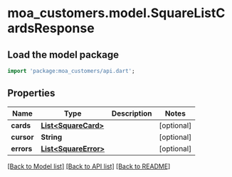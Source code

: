 # moa_customers.model.SquareListCardsResponse

## Load the model package
```dart
import 'package:moa_customers/api.dart';
```

## Properties
Name | Type | Description | Notes
------------ | ------------- | ------------- | -------------
**cards** | [**List&lt;SquareCard&gt;**](SquareCard.md) |  | [optional] 
**cursor** | **String** |  | [optional] 
**errors** | [**List&lt;SquareError&gt;**](SquareError.md) |  | [optional] 

[[Back to Model list]](../README.md#documentation-for-models) [[Back to API list]](../README.md#documentation-for-api-endpoints) [[Back to README]](../README.md)



